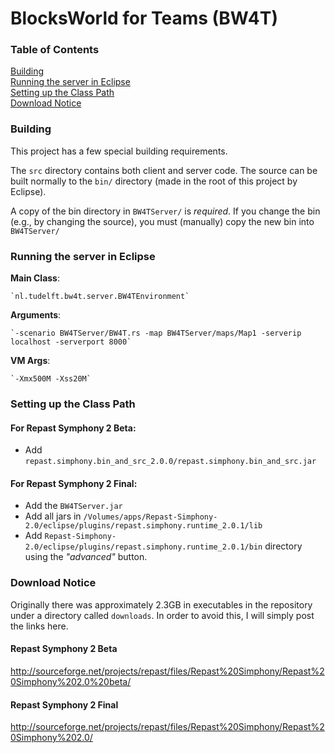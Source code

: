 # BlocksWorld for Teams (BW4T)
### Table of Contents  
[Building](#building)  
[Running the server in Eclipse](#running-the-server-in-eclipse)  
[Setting up the Class Path](#setting-up-the-class-path)  
[Download Notice](#download-notice)  

### Building
This project has a few special building requirements.

The `src` directory contains both client and server code.
The source can be built normally to the `bin/` directory (made in the root of this project by Eclipse).

A copy of the bin directory in `BW4TServer/` is *required*. If you change the bin (e.g., by changing the source), you must (manually) copy the new bin into `BW4TServer/`

### Running the server in Eclipse

**Main Class**:

    `nl.tudelft.bw4t.server.BW4TEnvironment`

**Arguments**: 

    `-scenario BW4TServer/BW4T.rs -map BW4TServer/maps/Map1 -serverip localhost -serverport 8000`

**VM Args**: 

    `-Xmx500M -Xss20M`

### Setting up the Class Path

#### For Repast Symphony 2 Beta:
 * Add `repast.simphony.bin_and_src_2.0.0/repast.simphony.bin_and_src.jar`

#### For Repast Symphony 2 Final:
 * Add the `BW4TServer.jar`
 * Add all jars in `/Volumes/apps/Repast-Simphony-2.0/eclipse/plugins/repast.simphony.runtime_2.0.1/lib`
 * Add `Repast-Simphony-2.0/eclipse/plugins/repast.simphony.runtime_2.0.1/bin` directory using the *"advanced"* button.

### Download Notice
Originally there was approximately 2.3GB in executables in the repository under a directory called `downloads`. In order to avoid this, I will simply post the links here.

#### Repast Symphony 2 Beta
http://sourceforge.net/projects/repast/files/Repast%20Simphony/Repast%20Simphony%202.0%20beta/

#### Repast Symphony 2 Final
http://sourceforge.net/projects/repast/files/Repast%20Simphony/Repast%20Simphony%202.0/

